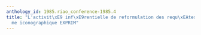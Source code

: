 ```yaml
---
anthology_id: 1985.riao_conference-1985.4
title: "L'activit\xE9 inf\xE9rentielle de reformulation des requ\xEAtes dans le syst\xE8\
  me iconographique EXPRIM"
---
```

